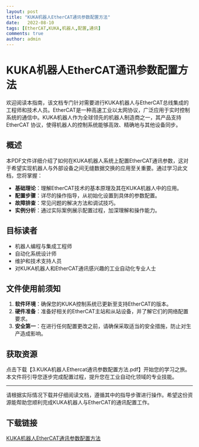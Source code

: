 ```yaml
---
layout: post
title: "KUKA机器人EtherCAT通讯参数配置方法"
date:   2022-08-10
tags: [EtherCAT,KUKA,机器人,配置,通讯]
comments: true
author: admin
---
```

# KUKA机器人EtherCAT通讯参数配置方法

欢迎阅读本指南，该文档专门针对需要进行KUKA机器人与EtherCAT总线集成的工程师和技术人员。EtherCAT是一种高速工业以太网协议，广泛应用于实时控制系统的通信中。KUKA机器人作为全球领先的机器人制造商之一，其产品支持 EtherCAT 协议，使得机器人的控制系统能够高效、精确地与其他设备同步。

## 概述

本PDF文件详细介绍了如何在KUKA机器人系统上配置EtherCAT通讯参数，这对于希望实现机器人与外部设备之间无缝数据交换的应用至关重要。通过学习此文档，您将掌握：

- **基础理论**：理解EtherCAT技术的基本原理及其在KUKA机器人中的应用。
- **配置步骤**：详尽的操作指导，从初始化设置到具体的参数配置。
- **故障排查**：常见问题的解决方法和调试技巧。
- **实例分析**：通过实际案例展示配置过程，加深理解和操作能力。

## 目标读者

- 机器人编程与集成工程师
- 自动化系统设计师
- 维护和技术支持人员
- 对KUKA机器人和EtherCAT通讯感兴趣的工业自动化专业人士

## 文件使用前须知

1. **软件环境**：确保您的KUKA控制系统已更新至支持EtherCAT的版本。
2. **硬件准备**：准备好相关的EtherCAT主站和从站设备，并了解它们的网络配置要求。
3. **安全第一**：在进行任何配置更改之前，请确保采取适当的安全措施，防止对生产造成影响。

## 获取资源

点击下载【3.KUKA机器人Ethercat通讯参数配置方法.pdf】开始您的学习之旅。本文件将引导您逐步完成配置过程，提升您在工业自动化领域的专业技能。

---

请根据实际情况下载并仔细阅读文档，遵循其中的指导步骤进行操作。希望这份资源能帮助您顺利完成KUKA机器人与EtherCAT的通讯配置工作。

## 下载链接

[KUKA机器人EtherCAT通讯参数配置方法](https://pan.quark.cn/s/d509fe06f65f)